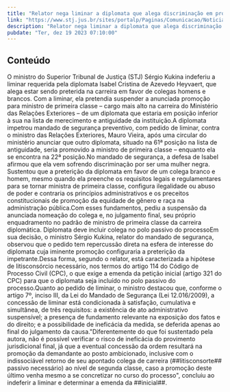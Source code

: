 ```yaml
---
title: "Relator nega liminar a diplomata que alega discriminação em promoção no Itamaraty"
link: "https://www.stj.jus.br/sites/portalp/Paginas/Comunicacao/Noticias/2023/19122023-Relator-nega-liminar-a-diplomata-que-alega-discriminacao-em-promocao-no-Itamaraty.aspx"
description: "Relator nega liminar a diplomata que alega discriminação em promoção no Itamaraty"
pubdate: "Ter, dez 19 2023 07:10:00"
---
```


## Conteúdo

O ministro do Superior Tribunal de Justiça (STJ) Sérgio Kukina indeferiu a liminar requerida pela diplomata Isabel Cristina de Azevedo Heyvaert, que alega estar sendo preterida na carreira em favor de colegas homens e brancos. Com a liminar, ela pretendia suspender a anunciada promoção para ministro de primeira classe – cargo mais alto na carreira do Ministério das Relações Exteriores – de um diplomata que estaria em posição inferior à sua na lista de merecimento e antiguidade da instituição.A diplomata impetrou mandado de segurança preventivo, com pedido de liminar, contra o ministro das Relações Exteriores, Mauro Vieira, após uma circular do ministério anunciar que outro diplomata, situado na 61ª posição na lista de antiguidade, seria promovido a ministro de primeira classe – enquanto ela se encontra na 22ª posição.No mandado de segurança, a defesa de Isabel afirmou que ela vem sofrendo discriminação por ser uma mulher negra. Sustentou que a preterição da diplomata em favor de um colega branco e homem, mesmo quando ela preenche os requisitos legais e regulamentares para se tornar ministra de primeira classe, configura ilegalidade ou abuso de poder e contraria os princípios administrativos e os preceitos constitucionais de promoção da equidade de gênero e raça na administração pública.Com esses fundamentos, pediu a suspensão da anunciada nomeação do colega e, no julgamento final, seu próprio enquadramento no padrão de ministro de primeira classe da carreira diplomática. Diplomata deve incluir colega no polo passivo do processoEm sua decisão, o ministro Sérgio Kukina, relator do mandado de segurança, observou que o pedido tem repercussão direta na esfera de interesse do diplomata cuja iminente promoção configuraria a preterição da impetrante.Dessa forma, segundo o relator, está caracterizada a hipótese de litisconsórcio necessário, nos termos do artigo 114 do Código de Processo Civil (CPC), o que exige a emenda da petição inicial (artigo 321 do CPC) para que o diplomata seja incluído no polo passivo do processo.Quanto ao pedido de liminar, o ministro destacou que, conforme o artigo 7º, inciso III, da Lei do Mandado de Segurança (Lei 12.016/2009), a concessão de liminar está condicionada à satisfação, cumulativa e simultânea, de três requisitos: a existência de ato administrativo suspensível; a presença de fundamento relevante na exposição dos fatos e do direito; e a possibilidade de ineficácia da medida, se deferida apenas ao final do julgamento da causa."Diferentemente do que foi sustentado pela autora, não é possível verificar o risco de ineficácia do provimento jurisdicional final, já que a eventual concessão da ordem resultará na promoção da demandante ao posto ambicionado, inclusive com o indissociável retorno de seu apontado colega de carreira (##litisconsorte## passivo necessário) ao nível de segunda classe, caso a promoção deste último venha mesmo a se concretizar no curso do processo", concluiu ao indeferir a liminar e determinar a emenda da ##inicial##.

